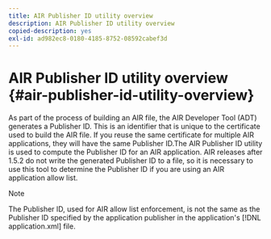 ```yaml
---
title: AIR Publisher ID utility overview
description: AIR Publisher ID utility overview
copied-description: yes
exl-id: ad982ec8-0180-4185-8752-08592cabef3d
---
```

# AIR Publisher ID utility overview {#air-publisher-id-utility-overview}

As part of the process of building an AIR file, the AIR Developer Tool (ADT) generates a Publisher ID. This is an identifier that is unique to the certificate used to build the AIR file. If you reuse the same certificate for multiple AIR applications, they will have the same Publisher ID.The AIR Publisher ID utility is used to compute the Publisher ID for an AIR application. AIR releases after 1.5.2 do not write the generated Publisher ID to a file, so it is necessary to use this tool to determine the Publisher ID if you are using an AIR application allow list.

>[!NOTE]
>
>The Publisher ID, used for AIR allow list enforcement, is not the same as the Publisher ID specified by the application publisher in the application's [!DNL application.xml] file.
